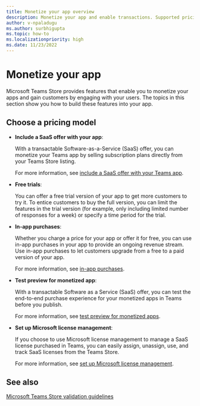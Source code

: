 ```yaml
---
title: Monetize your app overview
description: Monetize your app and enable transactions. Supported pricing models are free trials, in-app purchases, and include a SaaS offer with your app.
author: v-npaladugu
ms.author: surbhigupta
ms.topic: how-to
ms.localizationpriority: high
ms.date: 11/23/2022
---
```


# Monetize your app

Microsoft Teams Store provides features that enable you to monetize your apps and gain customers by engaging with your users. The topics in this section show you how to build these features into your app.

## Choose a pricing model

* **Include a SaaS offer with your app**:

  With a transactable Software-as-a-Service (SaaS) offer, you can monetize your Teams app by selling subscription plans directly from your Teams Store listing.

  For more information, see [include a SaaS offer with your Teams app](include-saas-offer.md).

* **Free trials**:

  You can offer a free trial version of your app to get more customers to try it. To entice customers to buy the full version, you can limit the features in the trial version (for example, only including limited number of responses for a week) or specify a time period for the trial.

* **In-app purchases**:

  Whether you charge a price for your app or offer it for free, you can use in-app purchases in your app to provide an ongoing revenue stream. Use in-app purchases to let customers upgrade from a free to a paid version of your app.

  For more information, see [in-app purchases](in-app-purchase-flow.md).

* **Test preview for monetized app**:

  With a transactable Software as a Service (SaaS) offer, you can test the end-to-end purchase experience for your monetized apps in Teams before you publish.

  For more information, see [test preview for monetized apps](Test-preview-for-monetized-apps.md).

* **Set up Microsoft license management**:

  If you choose to use Microsoft license management to manage a SaaS license purchased in Teams, you can easily assign, unassign, use, and track SaaS licenses from the Teams Store.

  For more information, see [set up Microsoft license management](manage-third-party-apps-license.md).

## See also

[Microsoft Teams Store validation guidelines](teams-store-validation-guidelines.md)
